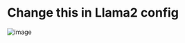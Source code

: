 # Change this in Llama2 config


![image](https://github.com/DrishtiShrrrma/mixtral-8x7b-vs-mistral-vs-llama2-english-to-hinglish-translation/assets/129742046/6ea51b39-d450-45ab-a6cc-c00245e9a47e)
